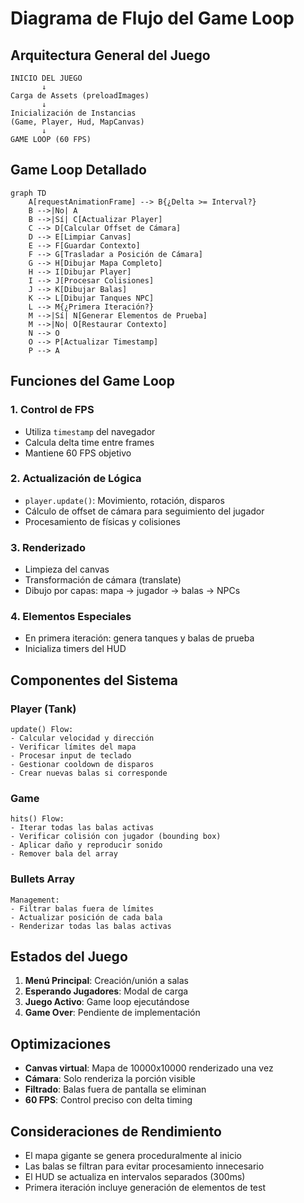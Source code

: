 # Diagrama de Flujo del Game Loop

## Arquitectura General del Juego

```
INICIO DEL JUEGO
       ↓
Carga de Assets (preloadImages)
       ↓
Inicialización de Instancias
(Game, Player, Hud, MapCanvas)
       ↓
GAME LOOP (60 FPS)
```

## Game Loop Detallado

```mermaid
graph TD
    A[requestAnimationFrame] --> B{¿Delta >= Interval?}
    B -->|No| A
    B -->|Sí| C[Actualizar Player]
    C --> D[Calcular Offset de Cámara]
    D --> E[Limpiar Canvas]
    E --> F[Guardar Contexto]
    F --> G[Trasladar a Posición de Cámara]
    G --> H[Dibujar Mapa Completo]
    H --> I[Dibujar Player]
    I --> J[Procesar Colisiones]
    J --> K[Dibujar Balas]
    K --> L[Dibujar Tanques NPC]
    L --> M{¿Primera Iteración?}
    M -->|Sí| N[Generar Elementos de Prueba]
    M -->|No| O[Restaurar Contexto]
    N --> O
    O --> P[Actualizar Timestamp]
    P --> A
```

## Funciones del Game Loop

### 1. Control de FPS
- Utiliza `timestamp` del navegador
- Calcula delta time entre frames
- Mantiene 60 FPS objetivo

### 2. Actualización de Lógica
- `player.update()`: Movimiento, rotación, disparos
- Cálculo de offset de cámara para seguimiento del jugador
- Procesamiento de físicas y colisiones

### 3. Renderizado
- Limpieza del canvas
- Transformación de cámara (translate)
- Dibujo por capas: mapa → jugador → balas → NPCs

### 4. Elementos Especiales
- En primera iteración: genera tanques y balas de prueba
- Inicializa timers del HUD

## Componentes del Sistema

### Player (Tank)
```
update() Flow:
- Calcular velocidad y dirección
- Verificar límites del mapa
- Procesar input de teclado
- Gestionar cooldown de disparos
- Crear nuevas balas si corresponde
```

### Game
```
hits() Flow:
- Iterar todas las balas activas
- Verificar colisión con jugador (bounding box)
- Aplicar daño y reproducir sonido
- Remover bala del array
```

### Bullets Array
```
Management:
- Filtrar balas fuera de límites
- Actualizar posición de cada bala
- Renderizar todas las balas activas
```

## Estados del Juego

1. **Menú Principal**: Creación/unión a salas
2. **Esperando Jugadores**: Modal de carga
3. **Juego Activo**: Game loop ejecutándose
4. **Game Over**: Pendiente de implementación

## Optimizaciones

- **Canvas virtual**: Mapa de 10000x10000 renderizado una vez
- **Cámara**: Solo renderiza la porción visible
- **Filtrado**: Balas fuera de pantalla se eliminan
- **60 FPS**: Control preciso con delta timing

## Consideraciones de Rendimiento

- El mapa gigante se genera proceduralmente al inicio
- Las balas se filtran para evitar procesamiento innecesario
- El HUD se actualiza en intervalos separados (300ms)
- Primera iteración incluye generación de elementos de test